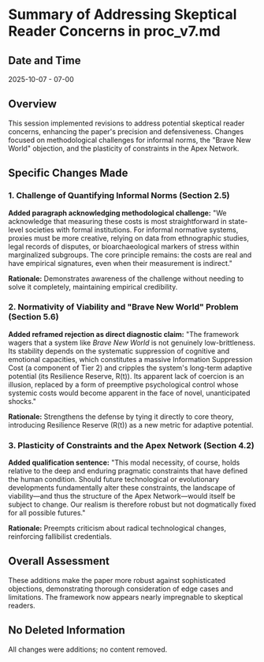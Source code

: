 # Summary of Addressing Skeptical Reader Concerns in proc_v7.md

## Date and Time
2025-10-07 - 07-00

## Overview
This session implemented revisions to address potential skeptical reader concerns, enhancing the paper's precision and defensiveness. Changes focused on methodological challenges for informal norms, the "Brave New World" objection, and the plasticity of constraints in the Apex Network.

## Specific Changes Made

### 1. Challenge of Quantifying Informal Norms (Section 2.5)
**Added paragraph acknowledging methodological challenge:**
"We acknowledge that measuring these costs is most straightforward in state-level societies with formal institutions. For informal normative systems, proxies must be more creative, relying on data from ethnographic studies, legal records of disputes, or bioarchaeological markers of stress within marginalized subgroups. The core principle remains: the costs are real and have empirical signatures, even when their measurement is indirect."

**Rationale:** Demonstrates awareness of the challenge without needing to solve it completely, maintaining empirical credibility.

### 2. Normativity of Viability and "Brave New World" Problem (Section 5.6)
**Added reframed rejection as direct diagnostic claim:**
"The framework wagers that a system like *Brave New World* is not genuinely low-brittleness. Its stability depends on the systematic suppression of cognitive and emotional capacities, which constitutes a massive Information Suppression Cost (a component of Tier 2) and cripples the system's long-term adaptive potential (its Resilience Reserve, R(t)). Its apparent lack of coercion is an illusion, replaced by a form of preemptive psychological control whose systemic costs would become apparent in the face of novel, unanticipated shocks."

**Rationale:** Strengthens the defense by tying it directly to core theory, introducing Resilience Reserve (R(t)) as a new metric for adaptive potential.

### 3. Plasticity of Constraints and the Apex Network (Section 4.2)
**Added qualification sentence:**
"This modal necessity, of course, holds relative to the deep and enduring pragmatic constraints that have defined the human condition. Should future technological or evolutionary developments fundamentally alter these constraints, the landscape of viability—and thus the structure of the Apex Network—would itself be subject to change. Our realism is therefore robust but not dogmatically fixed for all possible futures."

**Rationale:** Preempts criticism about radical technological changes, reinforcing fallibilist credentials.

## Overall Assessment
These additions make the paper more robust against sophisticated objections, demonstrating thorough consideration of edge cases and limitations. The framework now appears nearly impregnable to skeptical readers.

## No Deleted Information
All changes were additions; no content removed.